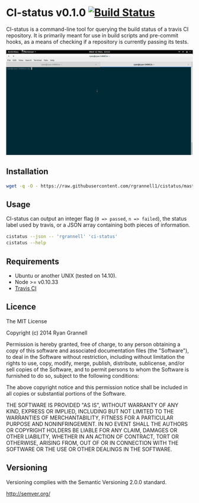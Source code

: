 
# CI-status v0.1.0  [![Build Status](https://travis-ci.org/rgrannell1/ci-status.png)](https://travis-ci.org/rgrannell1/ci-status)

CI-status is a command-line tool for querying the build status of a travis CI repository. It is primarily meant for use in build scripts and pre-commit 
hooks, as a means of checking if a repository is currently passing its tests.

<img src="cistatus.gif"> </img>

## Installation

```bash
wget -q -O - https://raw.githubusercontent.com/rgrannell1/cistatus/master/install.sh | bash
```

## Usage

CI-status can output an integer flag (`0 => passed`, `n => failed`), the status label used by travis, or a JSON array containing both pieces of information.

```bash
cistatus --json -- 'rgrannell' 'ci-status'
cistatus --help
```

## Requirements

* Ubuntu or another UNIX (tested on 14.10).
* Node >= v0.10.33
* [Travis CI](https://github.com/pwmckenna/node-travis-ci)

## Licence

The MIT License

Copyright (c) 2014 Ryan Grannell

Permission is hereby granted, free of charge, to any person obtaining a copy of this software and associated documentation files (the "Software"), to deal in the Software without restriction, including without limitation the rights to use, copy, modify, merge, publish, distribute, sublicense, and/or sell copies of the Software, and to permit persons to whom the Software is furnished to do so, subject to the following conditions:

The above copyright notice and this permission notice shall be included in all copies or substantial portions of the Software.

THE SOFTWARE IS PROVIDED "AS IS", WITHOUT WARRANTY OF ANY KIND, EXPRESS OR IMPLIED, INCLUDING BUT NOT LIMITED TO THE WARRANTIES OF MERCHANTABILITY, FITNESS FOR A PARTICULAR PURPOSE AND NONINFRINGEMENT. IN NO EVENT SHALL THE AUTHORS OR COPYRIGHT HOLDERS BE LIABLE FOR ANY CLAIM, DAMAGES OR OTHER LIABILITY, WHETHER IN AN ACTION OF CONTRACT, TORT OR OTHERWISE, ARISING FROM, OUT OF OR IN CONNECTION WITH THE SOFTWARE OR THE USE OR OTHER DEALINGS IN THE SOFTWARE.

## Versioning

Versioning complies with the Semantic Versioning 2.0.0 standard.

http://semver.org/
